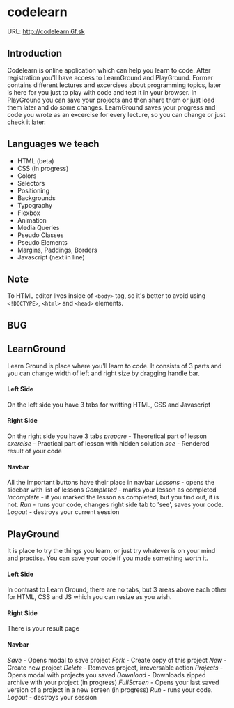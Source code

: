 # codelearn

URL: http://codelearn.6f.sk

## Introduction
Codelearn is online application which can help you learn to code. After registration you'll have access to LearnGround and PlayGround. Former contains different lectures and excercises about programming topics, later is here for you just to play with code and test it in your browser. In PlayGround you can save your projects and then share them or just load them later and do some changes. LearnGround saves your progress and code you wrote as an excercise for every lecture, so you can change or just check it later.

## Languages we teach
- HTML (beta)
- CSS (in progress)
 - Colors
 - Selectors
 - Positioning
 - Backgrounds
 - Typography
 - Flexbox
 - Animation
 - Media Queries
 - Pseudo Classes
 - Pseudo Elements
 - Margins, Paddings, Borders
- Javascript (next in line)

## Note
To HTML editor lives inside of `<body>` tag, so it's better to avoid using `<!DOCTYPE>`, `<html>` and `<head>` elements.

## BUG

## LearnGround
Learn Ground is place where you'll learn to code. It consists of 3 parts and you can change width of left and right size by dragging handle bar.
#### Left Side
On the left side you have 3 tabs for writting HTML, CSS and Javascript
#### Right Side
On the right side you have 3 tabs 
*prepare* - Theoretical part of lesson
*exercise* - Practical part of lesson with hidden solution
*see* - Rendered result of your code
#### Navbar
All the important buttons have their place in navbar
*Lessons* - opens the sidebar with list of lessons
*Completed* - marks your lesson as completed
*Incomplete* - if you marked the lesson as completed, but you find out, it is not.
*Run* - runs your code, changes right side tab to 'see', saves your code.
*Logout* - destroys your current session

## PlayGround
It is place to try the things you learn, or just try whatever is on your mind and practise. You can save your code if you made something worth it.

#### Left Side
In contrast to Learn Ground, there are no tabs, but 3 areas above each other for HTML, CSS and JS which you can resize as you wish.
#### Right Side
There is your result page
#### Navbar
*Save* - Opens modal to save project
*Fork* - Create copy of this project
*New* - Create new project
*Delete* - Removes project, irreversable action
*Projects* - Opens modal with projects you saved
*Download* - Downloads zipped archive with your project (in progress)
*FullScreen* - Opens your last saved version of a project in a new screen (in progress)
*Run* - runs your code.
*Logout* - destroys your session